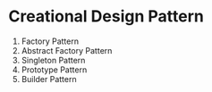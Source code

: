 # Creational Design Pattern



1. Factory Pattern
2. Abstract Factory Pattern
3. Singleton Pattern
4. Prototype Pattern
5. Builder Pattern

